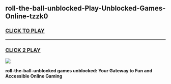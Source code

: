 
## roll-the-ball-unblocked-Play-Unblocked-Games-Online-tzzk0
<h3>
<a href="https://premium76.site?title=roll-the-ball-unblocked&ref=25A">CLICK TO PLAY</a></h3>
<hr>

<h3>
<a href="https://premium76.site?title=roll-the-ball-unblocked&ref=25A">CLICK 2 PLAY</a>
  
</h3>

<a href="https://premium76.site?title=roll-the-ball-unblocked&ref=25A"><img src="https://clearcache.store/games.png"></a>


**roll-the-ball-unblocked games unblocked: Your Gateway to Fun and Accessible Online Gaming**
